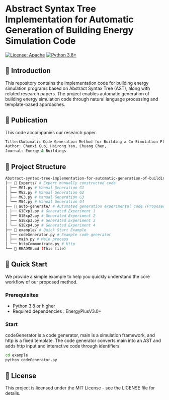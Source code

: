 # Abstract Syntax Tree Implementation for Automatic Generation of Building Energy Simulation Code

[![License: Apache](https://img.shields.io/badge/License-Apache-yellow.svg)](https://opensource.org/licenses/MIT)
[![Python 3.8+](https://img.shields.io/badge/Python-3.8%2B-blue.svg)](https://www.python.org/)
## 📖 Introduction
This repository contains the implementation code for building energy simulation programs based on Abstract Syntax Tree (AST), along with related research papers. The project enables automatic generation of building energy simulation code through natural language processing and template-based approaches.
## 📝 Publication
This code accompanies our research paper.
```bash
Title:《Automatic Code Generation Method for Building a Co-Simulation Platform Integrating Building Automatic Systems and EnergyPlus》
Author: Chenxi Guo, Hairong Yan, Chuang Chen, 
Journal: Energy & Buildings
```
## 📁 Project Structure
```bash
Abstract-syntax-tree-implementation-for-automatic-generation-of-building-energy-simulation-code/main/
├── 📁 Experts/ # Expert manually constructed code
│ ├── MG1.py # Manual Generation G1
│ ├── MG2.py # Manual Generation G2
│ ├── MG3.py # Manual Generation G3
│ └── MG4.py # Manual Generation G4
├── 📁 auto-generate/ # Automated generation experimental code (Proposed Method)
│ ├── G1Exp1.py # Generated Experiment 1
│ ├── G1Exp2.py # Generated Experiment 2
│ ├── G1Exp3.py # Generated Experiment 3
│ └── G1Exp4.py # Generated Experiment 4
├── 📁 example/ # Quick Start Example
│ ├── codeGenerator.py # Example code generator
│ ├── main.py # Main process
│ └── httpCommunicate.py # Http
└── 📄 README.md (This file)
```
## 🚀 Quick Start
We provide a simple example to help you quickly understand the core workflow of our proposed method.
### Prerequisites
- Python 3.8 or higher
- Required dependencies : EnergyPlusV3.0+
### Start
codeGenerator is a code generator, main is a simulation framework, and http is a fixed template. The code generator converts main into an AST and adds http input and interactive code through identifiers
```bash
cd example
python codeGenerator.py
```
## 📄 License
This project is licensed under the MIT License - see the LICENSE file for details.

